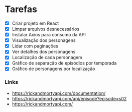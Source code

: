 # Tarefas

- [x] Criar projeto em React
- [x] Limpar arquivos desnecessários
- [x] Instalar Axios para consumo da API
- [x] Visualização dos personagens
- [x] Lidar com paginações
- [x] Ver detalhes dos personagens
- [x] Localização de cada personagem
- [x] Gráfico de separação de episódios por temporada
- [x] Gráfico de personagens por localização

### Links

- https://rickandmortyapi.com/documentation/
- https://rickandmortyapi.com/api/episode?episode=s02
- https://rickandmortyapi.com/
